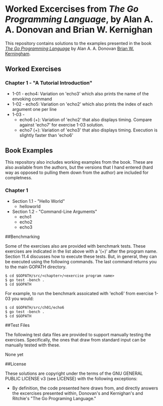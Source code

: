 Worked Excercises from _The Go Programming Language_, by Alan A. A. Donovan and Brian W. Kernighan 
=======

This repository contains solutions to the examples presented in the book
[_The Go Programming Language_](http://www.gopl.io) by Alan A. A. Donovan [Brian W. Kerningham](https://en.wikipedia.org/wiki/Brian_Kernighan).

## Worked Exercises

### Chapter 1 - "A Tutorial Introduction"

* 1-01 - echo4:  Variation on 'echo3' which also prints the name of the envoking command
* 1-02 - echo5:  Variation on 'echo2' which also prints the index of each argument one per line
* 1-03 -
  * echo6 (+):  Variation of 'echo2' that also displays timing. Compare against 'echo7' for exercise 1-03 solution.
  * echo7 (+):  Variation of 'echo3' that also displays timing. Execution is slightly faster than 'echo6'

## Book Examples

This repository also includes working examples from the book.  These are also available from the authors, but the versions that I hand entered (hard way as opposed to pulling them down from the author) are included for completness.

### Chapter 1

* Section 1.1 - "Hello World"
  * helloworld
* Section 1.2 - "Command-Line Arguments"
  * echo1
  * echo2
  * echo3

##Benchmarking

Some of the exercises also are provided with benchmark tests.  These exercises are indicated in the list above  with a '(+)' after the program name.  Section 11.4 discusses how to execute these tests.  But, in general, they can be executed using the following commands.  The last command returns you to the main GOPATH directory.

    $ cd $GOPATH/src/<chapter>/<exercise program name>
    $ go test -bench .
    $ cd $GOPATH

For example, to run the benchmark assoicated with 'echo6' from exercise 1-03 you would:

    $ cd $GOPATH/src/ch01/echo6
    $ go test -bench .
    $ cd $GOPATH

##Test Files

The following test data files are provided to support manually testing the exercises. Specifically, the ones that draw from standard input can be manually tested with these.

None yet

##License

These solutions are copyright under the terms of the GNU GENERAL PUBLIC LICENSE v3 (see LICENSE) with the following exceptions:

* By definition, the code presented here draws from, and directly answers the excercises presented within, Donovan's and Kernighan's and Ritchie's "The Go Programing Language."
